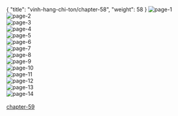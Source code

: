 { "title": "vinh-hang-chi-ton/chapter-58", "weight": 58 }
<img src="vinh-hang-chi-ton_0058_01-541a99d75b5a4dbb361ebb4bc6309f2d.webp" alt="page-1" origin="http://storage.fshare.vn/Test-vechai/1512273044-Vinh-Hang-Chi-Ton-Chapter-58-Tieng-viet-hamtruyencom-ve-chai-02.jpg"><br/>
<img src="vinh-hang-chi-ton_0058_02-7339c85dea2eac5b8a34806a018ecf76.webp" alt="page-2" origin="http://storage.fshare.vn/Test-vechai/1512273044-Vinh-Hang-Chi-Ton-Chapter-58-Tieng-viet-hamtruyencom-ve-chai-03.jpg"><br/>
<img src="vinh-hang-chi-ton_0058_03-c66c8e0a8533a3a6b19861c5d31d2539.webp" alt="page-3" origin="http://storage.fshare.vn/Test-vechai/1512273044-Vinh-Hang-Chi-Ton-Chapter-58-Tieng-viet-hamtruyencom-ve-chai-04.jpg"><br/>
<img src="vinh-hang-chi-ton_0058_04-a44bd99080587931687b766b0f298d6a.webp" alt="page-4" origin="http://storage.fshare.vn/Test-vechai/1512273044-Vinh-Hang-Chi-Ton-Chapter-58-Tieng-viet-hamtruyencom-ve-chai-05.jpg"><br/>
<img src="vinh-hang-chi-ton_0058_05-ab38a3cfde9d01cb084abca9ad418202.webp" alt="page-5" origin="http://storage.fshare.vn/Test-vechai/1512273044-Vinh-Hang-Chi-Ton-Chapter-58-Tieng-viet-hamtruyencom-ve-chai-06.jpg"><br/>
<img src="vinh-hang-chi-ton_0058_06-3a514afd3d43b2ef0ee95e1278547d52.webp" alt="page-6" origin="http://storage.fshare.vn/Test-vechai/1512273044-Vinh-Hang-Chi-Ton-Chapter-58-Tieng-viet-hamtruyencom-ve-chai-07.jpg"><br/>
<img src="http://adx.kul.vn/www/delivery/avw.php?zoneid=263&amp;cb=1525186369&amp;n=af995ff0" alt="page-7" origin="http://adx.kul.vn/www/delivery/avw.php?zoneid=263&amp;cb=1525186369&amp;n=af995ff0"><br/>
<img src="vinh-hang-chi-ton_0058_08-f393fe71ca07d0e12fd01f09e2aa5692.webp" alt="page-8" origin="http://storage.fshare.vn/Test-vechai/1512273044-Vinh-Hang-Chi-Ton-Chapter-58-Tieng-viet-hamtruyencom-ve-chai-08.jpg"><br/>
<img src="vinh-hang-chi-ton_0058_09-b9531c8a644291be56d505ace208793c.webp" alt="page-9" origin="http://storage.fshare.vn/Test-vechai/1512273044-Vinh-Hang-Chi-Ton-Chapter-58-Tieng-viet-hamtruyencom-ve-chai-09.jpg"><br/>
<img src="vinh-hang-chi-ton_0058_10-1d8787c251bb6530d22a467e8a802765.webp" alt="page-10" origin="http://storage.fshare.vn/Test-vechai/1512273044-Vinh-Hang-Chi-Ton-Chapter-58-Tieng-viet-hamtruyencom-ve-chai-10.jpg"><br/>
<img src="vinh-hang-chi-ton_0058_11-e456cd03bde2344aa2a3c1cb35502f56.webp" alt="page-11" origin="http://storage.fshare.vn/Test-vechai/1512273044-Vinh-Hang-Chi-Ton-Chapter-58-Tieng-viet-hamtruyencom-ve-chai-11.jpg"><br/>
<img src="vinh-hang-chi-ton_0058_12-f5cce1fc691512e04acaaa35e3a851c3.webp" alt="page-12" origin="http://storage.fshare.vn/Test-vechai/1512273044-Vinh-Hang-Chi-Ton-Chapter-58-Tieng-viet-hamtruyencom-ve-chai-12.jpg"><br/>
<img src="vinh-hang-chi-ton_0058_13-f094d887dfda70abed1aa0bc876ee22d.webp" alt="page-13" origin="http://storage.fshare.vn/Test-vechai/1512273044-Vinh-Hang-Chi-Ton-Chapter-58-Tieng-viet-hamtruyencom-ve-chai-13.jpg"><br/>
<img src="vinh-hang-chi-ton_0058_14-767c46491a5029cdbc35c031e7213463.webp" alt="page-14" origin="http://storage.fshare.vn/Test-vechai/1512273044-Vinh-Hang-Chi-Ton-Chapter-58-Tieng-viet-hamtruyencom-ve-chai-14.jpg"><br/>
<br/><a class="nextchap" href="/vinh-hang-chi-ton/chapter-59">chapter-59</a>

